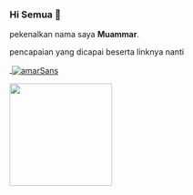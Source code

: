 ### Hi Semua 👋

pekenalkan nama saya **Muammar**.

pencapaian yang dicapai beserta linknya nanti
<p align="left">
<a href="https://github.com/amarSans">
  
  <p>&nbsp;<img align="center" src="https://github-readme-stats.vercel.app/api?username=amarSans&show_icons=true&theme=algolia&locale=en" alt="amarSans" /></p>
  <img height="180em" src="https://github-readme-stats-eight-theta.vercel.app/api/top-langs/?username=amarSans&layout=compact&langs_count=8&theme=algolia"/>
</a>
</p>
